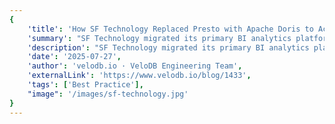 ```yaml
---
{
    'title': 'How SF Technology Replaced Presto with Apache Doris to Achieve 3x Faster Queries and 48% Cost Savings',
    'summary': "SF Technology migrated its primary BI analytics platform from Presto to Apache Doris, supporting over 1 million daily queries. This strategic move solved critical issues with query speed, stability, and high costs.",
    'description': "SF Technology migrated its primary BI analytics platform from Presto to Apache Doris, supporting over 1 million daily queries. This strategic move solved critical issues with query speed, stability, and high costs.",
    'date': '2025-07-27',
    'author': 'velodb.io · VeloDB Engineering Team',
    'externalLink': 'https://www.velodb.io/blog/1433',
    'tags': ['Best Practice'],
    "image": '/images/sf-technology.jpg'
}
---
```

